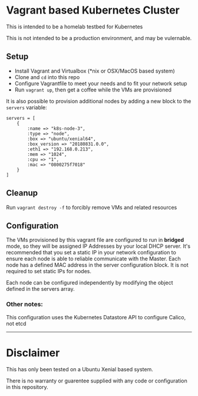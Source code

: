 # Vagrant based Kubernetes Cluster

This is intended to be a homelab testbed for Kubernetes

This is not intended to be a production environment, and may be vulernable.

## Setup
- Install Vagrant and Virtualbox (*nix or OSX/MacOS based system)
- Clone and `cd` into this repo
- Configure Vagrantfile to meet your needs and to fit your network setup
- Run `vagrant up`, then get a coffee while the VMs are provisioned

It is also possible to provision additional nodes by adding a new block to the `servers` variable:
```
servers = [
    {
        :name => "k8s-node-3",
        :type => "node",
        :box => "ubuntu/xenial64",
        :box_version => "20180831.0.0",
        :eth1 => "192.168.0.213",
        :mem => "1024",
        :cpu => "1",
        :mac => "0800275f7018"
    }
]
 ```

## Cleanup
Run `vagrant destroy -f` to forcibly remove VMs and related resources

## Configuration
The VMs provisioned by this vagrant file are configured to run in **bridged** mode, so they will be assigned IP Addresses by your local DHCP server. It's recommended that you set a static IP in your network configuration to ensure each node is able to reliable communicate with the Master. Each node has a defined MAC address in the server configuration block. It is not required to set static IPs for nodes.

Each node can be configured independently by modifying the object defined in the servers array.

### Other notes:
This configuration uses the Kubernetes Datastore API to configure Calico, not etcd

---

# Disclaimer

This has only been tested on a Ubuntu Xenial based system. 

There is no warranty or guarentee supplied with any code or configuration in this repository.